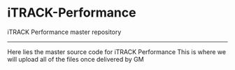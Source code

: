 # iTRACK-Performance
iTRACK Performance master repository
***
Here lies the master source code for iTRACK Performance
This is where we will upload all of the files once delivered by GM

